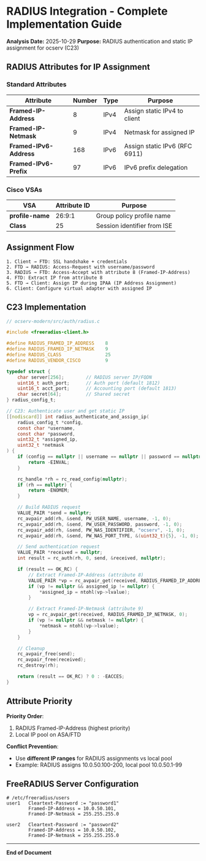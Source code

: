 # RADIUS Integration - Complete Implementation Guide

**Analysis Date:** 2025-10-29
**Purpose:** RADIUS authentication and static IP assignment for ocserv (C23)

## RADIUS Attributes for IP Assignment

### Standard Attributes

| Attribute | Number | Type | Purpose |
|-----------|--------|------|---------|
| **Framed-IP-Address** | 8 | IPv4 | Assign static IPv4 to client |
| **Framed-IP-Netmask** | 9 | IPv4 | Netmask for assigned IP |
| **Framed-IPv6-Address** | 168 | IPv6 | Assign static IPv6 (RFC 6911) |
| **Framed-IPv6-Prefix** | 97 | IPv6 | IPv6 prefix delegation |

### Cisco VSAs

| VSA | Attribute ID | Purpose |
|-----|--------------|---------|
| **profile-name** | 26:9:1 | Group policy profile name |
| **Class** | 25 | Session identifier from ISE |

## Assignment Flow

```
1. Client → FTD: SSL handshake + credentials
2. FTD → RADIUS: Access-Request with username/password
3. RADIUS → FTD: Access-Accept with attribute 8 (Framed-IP-Address)
4. FTD: Extract IP from attribute 8
5. FTD → Client: Assign IP during IPAA (IP Address Assignment)
6. Client: Configure virtual adapter with assigned IP
```

## C23 Implementation

```c
// ocserv-modern/src/auth/radius.c

#include <freeradius-client.h>

#define RADIUS_FRAMED_IP_ADDRESS    8
#define RADIUS_FRAMED_IP_NETMASK    9
#define RADIUS_CLASS                25
#define RADIUS_VENDOR_CISCO         9

typedef struct {
    char server[256];        // RADIUS server IP/FQDN
    uint16_t auth_port;      // Auth port (default 1812)
    uint16_t acct_port;      // Accounting port (default 1813)
    char secret[64];         // Shared secret
} radius_config_t;

// C23: Authenticate user and get static IP
[[nodiscard]] int radius_authenticate_and_assign_ip(
    radius_config_t *config,
    const char *username,
    const char *password,
    uint32_t *assigned_ip,
    uint32_t *netmask
) {
    if (config == nullptr || username == nullptr || password == nullptr) {
        return -EINVAL;
    }

    rc_handle *rh = rc_read_config(nullptr);
    if (rh == nullptr) {
        return -ENOMEM;
    }

    // Build RADIUS request
    VALUE_PAIR *send = nullptr;
    rc_avpair_add(rh, &send, PW_USER_NAME, username, -1, 0);
    rc_avpair_add(rh, &send, PW_USER_PASSWORD, password, -1, 0);
    rc_avpair_add(rh, &send, PW_NAS_IDENTIFIER, "ocserv", -1, 0);
    rc_avpair_add(rh, &send, PW_NAS_PORT_TYPE, &(uint32_t){5}, -1, 0);  // Virtual

    // Send authentication request
    VALUE_PAIR *received = nullptr;
    int result = rc_auth(rh, 0, send, &received, nullptr);

    if (result == OK_RC) {
        // Extract Framed-IP-Address (attribute 8)
        VALUE_PAIR *vp = rc_avpair_get(received, RADIUS_FRAMED_IP_ADDRESS, 0);
        if (vp != nullptr && assigned_ip != nullptr) {
            *assigned_ip = ntohl(vp->lvalue);
        }

        // Extract Framed-IP-Netmask (attribute 9)
        vp = rc_avpair_get(received, RADIUS_FRAMED_IP_NETMASK, 0);
        if (vp != nullptr && netmask != nullptr) {
            *netmask = ntohl(vp->lvalue);
        }
    }

    // Cleanup
    rc_avpair_free(send);
    rc_avpair_free(received);
    rc_destroy(rh);

    return (result == OK_RC) ? 0 : -EACCES;
}
```

## Attribute Priority

**Priority Order**:
1. RADIUS Framed-IP-Address (highest priority)
2. Local IP pool on ASA/FTD

**Conflict Prevention**:
- Use **different IP ranges** for RADIUS assignments vs local pool
- Example: RADIUS assigns 10.0.50.100-200, local pool 10.0.50.1-99

## FreeRADIUS Server Configuration

```
# /etc/freeradius/users
user1   Cleartext-Password := "password1"
        Framed-IP-Address = 10.0.50.101,
        Framed-IP-Netmask = 255.255.255.0

user2   Cleartext-Password := "password2"
        Framed-IP-Address = 10.0.50.102,
        Framed-IP-Netmask = 255.255.255.0
```

---

**End of Document**

